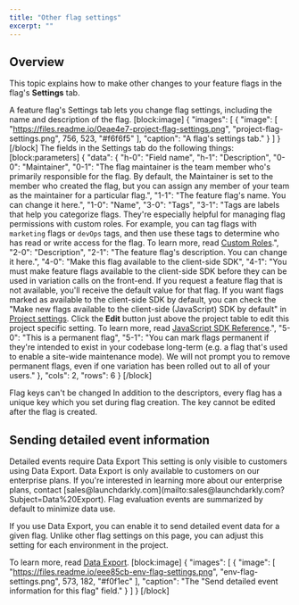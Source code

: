 ```yaml
---
title: "Other flag settings"
excerpt: ""
---
```

## Overview
This topic explains how to make other changes to your feature flags in the flag's **Settings** tab.

A feature flag's Settings tab lets you change flag settings, including the name and description of the flag.
[block:image]
{
  "images": [
    {
      "image": [
        "https://files.readme.io/0eae4e7-project-flag-settings.png",
        "project-flag-settings.png",
        756,
        523,
        "#f6f6f5"
      ],
      "caption": "A flag's settings tab."
    }
  ]
}
[/block]
The fields in the Settings tab do the following things:
[block:parameters]
{
  "data": {
    "h-0": "Field name",
    "h-1": "Description",
    "0-0": "Maintainer",
    "0-1": "The flag maintainer is the team member who's primarily responsible for the flag. By default, the Maintainer is set to the member who created the flag, but you can assign any member of your team as the maintainer for a particular flag.",
    "1-1": "The feature flag's name. You can change it here.",
    "1-0": "Name",
    "3-0": "Tags",
    "3-1": "Tags are labels that help you categorize flags. They're especially helpful for managing flag permissions with custom roles. 
For example, you can tag flags with `marketing` flags or `devOps` tags, and then use these tags to determine who has read or write access for the flag. 
To learn more, read [Custom Roles](./custom-roles).",
    "2-0": "Description",
    "2-1": "The feature flag's description. You can change it here.",
    "4-0": "Make this flag available to the client-side SDK",
    "4-1": "You must make feature flags available to the client-side SDK before they can be used in variation calls on the front-end. If you request a feature flag that is not available, you'll receive the default value for that flag.
If you want flags marked as available to the client-side SDK by default, you can check the \"Make new flags available to the client-side (JavaScript) SDK by default\" in [Project settings](https://app.launchdarkly.com/settings/projects). Click the **Edit** button just above the project table to edit this project specific setting.
To learn more, read [JavaScript SDK Reference](./js-sdk-reference).",
    "5-0": "This is a permanent flag",
    "5-1": "You can mark flags permanent if they're intended to exist in your codebase long-term (e.g. a flag that's used to enable a site-wide maintenance mode). 
We will not prompt you to remove permanent flags, even if one variation has been rolled out to all of your users."
  },
  "cols": 2,
  "rows": 6
}
[/block]

<Callout intent="info">
  <CalloutTitle>Flag keys can't be changed</CalloutTitle>
   <CalloutDescription>In addition to the descriptors, every flag has a unique key which you set during flag creation. The key cannot be edited after the flag is created.</CalloutDescription>
</Callout>

## Sending detailed event information

<Callout intent="info">
  <CalloutTitle>Detailed events require Data Export</CalloutTitle>
   <CalloutDescription>This setting is only visible to customers using Data Export.
Data Export is only available to customers on our enterprise plans. If you're interested in learning more about our enterprise plans, contact [sales@launchdarkly.com](mailto:sales@launchdarkly.com?Subject=Data%20Export).</CalloutDescription>
</Callout>
Flag evaluation events are summarized by default to minimize data use.  

If you use Data Export, you can enable it to send detailed event data for a given flag. Unlike other flag settings on this page, you can adjust this setting for each environment in the project.

To learn more, read [Data Export](./data-export).
[block:image]
{
  "images": [
    {
      "image": [
        "https://files.readme.io/eee85cb-env-flag-settings.png",
        "env-flag-settings.png",
        573,
        182,
        "#f0f1ec"
      ],
      "caption": "The \"Send detailed event information for this flag\" field."
    }
  ]
}
[/block]